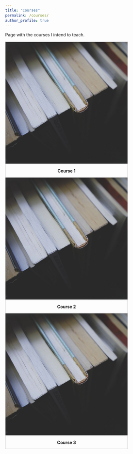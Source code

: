 ```yaml
---
title: "Courses"
permalink: /courses/
author_profile: true
---
```


Page with the courses I intend to teach.

<style>

div.gallery {
  border: 1px solid #ccc;
}

div.gallery:hover {
  border: 1px solid #777;
}

div.gallery img {
  width: 100%;
  height: auto;
}

div.desc {
  padding: 12px;
  text-align: center;
}

* {
  box-sizing: border-box;
}

.container {
  display: grid; 
}

</style>



<div class="container">
<div class="Course1">
  <div class="gallery">
    <a target="_blank" href="https://aymeric-collart.github.io/courses/1-Course1/">
      <img src="./../images/Book_chapter.jpg" width="200" height="200">
    </a>
    <div class="desc">
<b>Course 1</b></div>
  </div>
</div>

<div class="Course2">
  <div class="gallery">
    <a target="_blank" href="https://aymeric-collart.github.io/courses/2-Course2">
      <img src="./../images/Book_chapter.jpg" width="250" height="250">
    </a>
    <div class="desc"><b>Course 2</b></div>
  </div>
</div>

<div class="Course3">
  <div class="gallery">
    <a target="_blank" href="https://aymeric-collart.github.io/courses/3-Course3/">
      <img src="./../images/Book_chapter.jpg" width="200" height="200">
    </a>
    <div class="desc"><b>Course 3</b></div>
  </div>
</div>